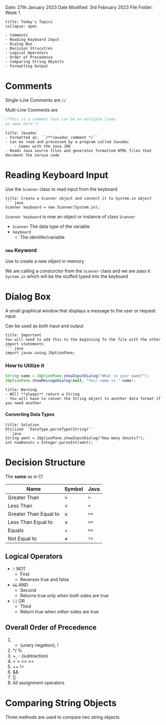 Date: 27th January 2023
Date Modified: 3rd February 2023
File Folder: Week 1

```ad-abstract
title: Today's Topics
collapse: open

- Comments
- Reading Keyboard Input
- Dialog Box
- Decision Strucutres
- Logical Operators
- Order of Precedence 
- Comparing String Objects
- Formatting Output

```

# Comments

Single-Line Comments are ``//``

Multi-Line Comments are 
``` java
/*This is a comment that can be on multiple lines.
as seen here.*/
```


```ad-info
title: Javadoc
- Formatted as: ``/**Javadoc comment */``
- Can be read and processed by a program called Javadoc
	- Comes with the Java JDK
- Reads Java source files and generates formatted HTML files that document the soruce code
```

# Reading Keyboard Input

Use the ``Scanner`` class to read input from the keyboard

```ad-example
title: Create a Scanner object and connect it to System.in object
``` java
Scanner keyboard = new Scanner(System.in);
```

``Scanner keyboard`` is now an object or instance of class ``Scanner``

- ``Scanner``
	The data type of the variable
- ``keyboard``
	- The identifer/variable

### ``new`` Keyword

Use to create a new object in memory

We are calling a consturctor from the ``Scanner`` class and we are pass it ``System.in`` which will be the stuffed typed into the keyboard

# Dialog Box 

A small graphical window that displays a message to the user or request input

Can be used as *both* input and output

```ad-warning
title: Important
You will need to add this to the beginning fo the file with the other import statements
``` java
import javax.swing.JOptionPane;
```

### How to Utilize it

``` java
String name = JOptionPane.showInputDialog("What is your name?");
JOptionPane.showMessageDialog(null, "Your name is " name);
```

```ad-danger
title: Warning
- WIll **always** return a String
- You will have to conver the String object to another data format if you need another
```

#### Converting Data Types

```ad-check
title: Solution
Utilized ``DataType.parseType(String)``
```java
String amnt = JOptionPane.showInputDialog("How many donuts?");
int numDonuts = Integer.parseInt(amnt);

```

# Decision Structure

The **same** as in C!

| Name                  | Symbol | Java   |
| --------------------- | ------ | ------ |
| Greater Than          | $>$    | ``>``  |
| Less Than             | $<$    | ``<``  |
| Greater Than Equal to | $\ge$  | ``>=`` |
| Less Than Equal to    | $\le$  | ``<=`` |
| Equals                | $=$    | ``==`` |
| Not Equal to          | $\ne$  | ``!=``       |

## Logical Operators

- `!` NOT
	- First
	- Reverses true and false
- ``&&`` AND
	- Second
	- Returns true *only when both* sides are true
- ``||`` OR
	- Third
	- Return true when *either* sides are true

## Overall Order of Precedence

1.  - (unary negation), !
2. */ %
3. +, - (subtraction)
4. < > <= >=
5. ++ !=
6. &&
7. ||
8. All assignment operators

# Comparing String Objects

Three methods are used to compare two string objects






